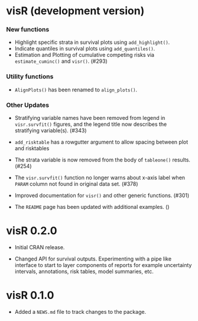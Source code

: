 # visR (development version)

### New functions
* Highlight specific strata in survival plots using `add_highlight()`.
* Indicate quantiles in survival plots using `add_quantiles()`.
* Estimation and Plotting of cumulative competing risks via `estimate_cuminc()` and `visr()`. (#293)

### Utility functions
* `AlignPlots()` has been renamed to `align_plots()`.

### Other Updates
* Stratifying variable names have been removed from legend in `visr.survfit()` figures, and the legend title now describes the stratifying variable(s). (#343)
* `add_risktable` has a rowgutter argument to allow spacing between plot and risktables
* The strata variable is now removed from the body of `tableone()` results. (#254) 
* The `visr.survfit()` function no longer warns about x-axis label when `PARAM` column not found in original data set. (#378)

* Improved documentation for `visr()` and other generic functions. (#301)

* The `README` page has been updated with additional examples. ()

# visR 0.2.0

* Initial CRAN release. 

* Changed API for survival outputs. Experimenting with a pipe like interface to start to layer components of reports for example uncertainty intervals, annotations, risk tables, model summaries, etc. 


# visR 0.1.0

* Added a `NEWS.md` file to track changes to the package.
